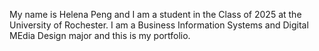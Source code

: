 My name is Helena Peng and I am a student in the Class of 2025 at the University of Rochester. I am a Business Information Systems and Digital MEdia Design major and this is my portfolio.
